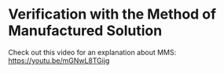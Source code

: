 # Verification with the Method of Manufactured Solution

Check out this video for an explanation about MMS: <https://youtu.be/mGNwL8TGijg>
